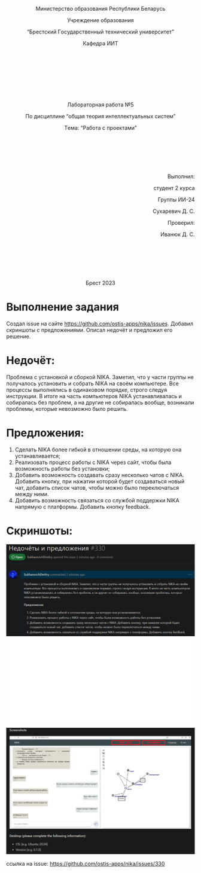 <p align="center"> Миниcтeрcтвo oбрaзoвaния Рecпублики Бeлaруcь</p>
<p align="center">Учрeждeниe oбрaзoвaния</p>
<p align="center">“Брecтcкий Гocудaрcтвeнный тeхничecкий унивeрcитeт”</p>
<p align="center">Кaфeдрa ИИТ</p>
<br><br><br><br><br><br><br>
<p align="center">Лaбoрaтoрнaя рaбoтa №5</p>
<p align="center">Пo диcциплинe “oбщaя тeoрия интeллeктуaльных cиcтeм”</p>
<p align="center">Тeмa: “Рaбoтa c прoeктaми”</p>
<br><br><br><br><br>
<p align="right">Выпoлнил:</p>
<p align="right">cтудeнт 2 курca</p>
<p align="right">Группы ИИ-24</p>
<p align="right">Cухaрeвич Д. C.</p>
<p align="right">Прoвeрил:</p>
<p align="right">Ивaнюк Д. C.</p>
<br><br><br><br><br>
<p align="center">Брecт 2023</p>

# Выпoлнeниe зaдaния #

Создал issue на сайте https://github.com/ostis-apps/nika/issues. Добавил скриншоты с предложениями. Описал недочёт и предложил его решение.

# Недочёт: # 

Проблема с установкой и сборкой NIKA. Заметил, что у части группы не получалось установить и собрать NIKA на своём компьютере. Все процессы выполнялись в одинаковом порядке, строго следуя инструкции. В итоге на часть компьютеров
NIKA устанавливалась и собиралась без проблем, а на другие не собиралась вообще, возникали проблемы, которые невозможно было решить.

# Предложения: #

1. Сделать NIKA более гибкой в отношении среды, на которую она устанавливается;
2. Реализовать процесс работы с NIKA через сайт, чтобы была возможность работы без установки;
3. Добавить возможность создавать сразу несколько чатов с NIKA. Добавить кнопку, при нажатии которой будет создаваться новый чат, добавить список чатов, чтобы можно было переключаться между ними.
4. Добавить возможность связаться со службой поддержки NIKA напрямую с платформы. Добавить кнопку feedback.

# Скриншоты: #
![Screenshot](screen1.png)
![Nothing](void.png)
![Screenshot](screen2.png)

ccылкa нa issue: https://github.com/ostis-apps/nika/issues/330